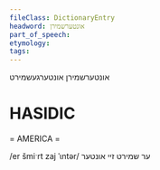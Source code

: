 ```yaml
---
fileClass: DictionaryEntry
headword: אונטערשמירן
part_of_speech: 
etymology: 
tags: 
---
```

אונטערשמירן
אונטערגעשמירט

HASIDIC
=======
= AMERICA = 

/er šmiˑrt zaj ˈɩntər/ ער שמירט זיי אונטער